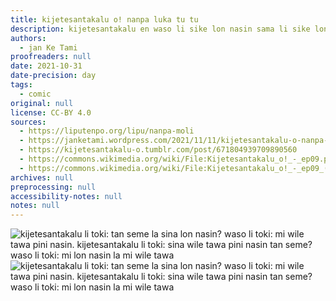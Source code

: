 ```yaml
---
title: kijetesantakalu o! nanpa luka tu tu
description: kijetesantakalu en waso li sike lon nasin sama li sike lon nasin sama
authors:
  - jan Ke Tami
proofreaders: null
date: 2021-10-31
date-precision: day
tags:
  - comic
original: null
license: CC-BY 4.0
sources:
  - https://liputenpo.org/lipu/nanpa-moli
  - https://janketami.wordpress.com/2021/11/11/kijetesantakalu-o-nanpa-luka-tu-tu/
  - https://kijetesantakalu-o.tumblr.com/post/671804939709890560
  - https://commons.wikimedia.org/wiki/File:Kijetesantakalu_o!_-_ep09.png
  - https://commons.wikimedia.org/wiki/File:Kijetesantakalu_o!_-_ep09_(sitelen_pona).png
archives: null
preprocessing: null
accessibility-notes: null
notes: null
---
```


![kijetesantakalu li toki: tan seme la sina lon nasin? waso li toki: mi wile tawa pini nasin. kijetesantakalu li toki: sina wile tawa pini nasin tan seme? waso li toki: mi lon nasin la mi wile tawa](https://upload.wikimedia.org/wikipedia/commons/0/0a/Kijetesantakalu_o%21_-_ep09.png)
![kijetesantakalu li toki: tan seme la sina lon nasin? waso li toki: mi wile tawa pini nasin. kijetesantakalu li toki: sina wile tawa pini nasin tan seme? waso li toki: mi lon nasin la mi wile tawa](https://upload.wikimedia.org/wikipedia/commons/9/92/Kijetesantakalu_o%21_-_ep09_%28sitelen_pona%29.png)